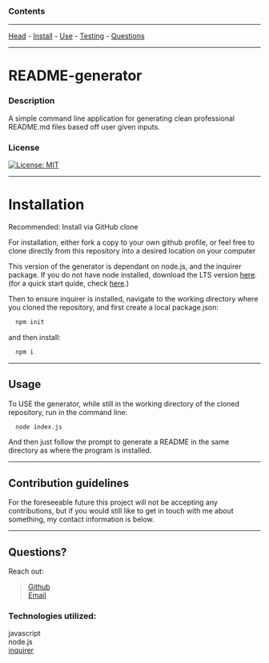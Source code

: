 ### Contents
---
 [Head](#head) - [Install](#install) - [Use](#usage) - [Testing](#testing) - [Questions](#questions)

---
# **README-generator**

### Description

A simple command line application for generating clean professional README.md files based off user given inputs.

### <a id='license'></a> License
[![License: MIT](https://img.shields.io/badge/License-MIT-blue.svg)](https://opensource.org/licenses/MIT)

---

# <a id="install"></a> Installation

Recommended: Install via GitHub clone

For installation, either fork a copy to your own github profile, or feel free to clone directly from this repository into a desired location on your computer

This version of the generator is dependant on node.js, and the inquirer package. If you do not have node installed, download the LTS version [here](https://nodejs.org/en/download).   
(for a quick start quide, check [here](https://nodejs.org/en/docs/guides/getting-started-guide/).)

Then to ensure inquirer is installed, navigate to the working directory where you cloned the repository, and first create a local package.json:
  ```bash
    npm init
  ```
and then install:
  ```bash
    npm i
  ```

---

## <a id="usage"></a> Usage
 
To USE the generator, while still in the working directory of the cloned repository, run in the command line: 

  ```bash 
    node index.js 
  ``` 
And then just follow the prompt to generate a README in the same directory as where the program is installed.

---

## Contribution guidelines

For the foreseeable future this project will not be accepting any contributions, but if you would still like to get in touch with me about something, my contact information is below.

  ---

## <a id='questions'></a> Questions?

Reach out:
> [Github](https://github.com/Keaton-Brewster)  
[Email](mailto:keatonbrewsterdev@gmail.com)

### Technologies utilized:
javascript  
node.js     
[inquirer](https://www.npmjs.com/package/inquirer)
